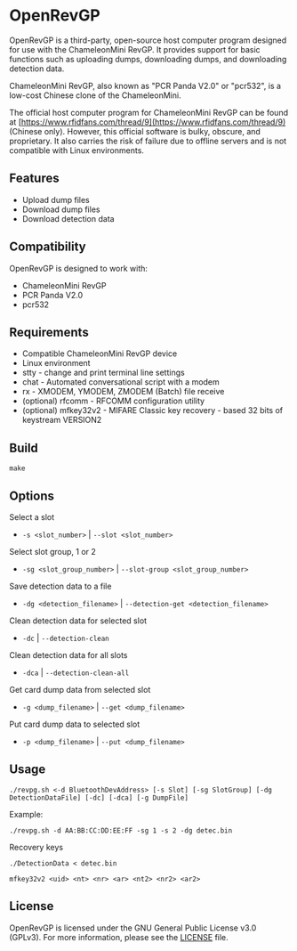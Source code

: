# OpenRevGP

OpenRevGP is a third-party, open-source host computer program designed for use with the ChameleonMini RevGP. It provides support for basic functions such as uploading dumps, downloading dumps, and downloading detection data.

ChameleonMini RevGP, also known as "PCR Panda V2.0" or "pcr532", is a low-cost Chinese clone of the ChameleonMini.

The official host computer program for ChameleonMini RevGP can be found at [https://www.rfidfans.com/thread/9](https://www.rfidfans.com/thread/9) (Chinese only). However, this official software is bulky, obscure, and proprietary. It also carries the risk of failure due to offline servers and is not compatible with Linux environments.

## Features

- Upload dump files
- Download dump files
- Download detection data

## Compatibility

OpenRevGP is designed to work with:

- ChameleonMini RevGP
- PCR Panda V2.0
- pcr532

## Requirements

- Compatible ChameleonMini RevGP device
- Linux environment
- stty - change and print terminal line settings
- chat - Automated conversational script with a modem
- rx - XMODEM, YMODEM, ZMODEM (Batch) file receive
- (optional) rfcomm - RFCOMM configuration utility
- (optional) mfkey32v2 - MIFARE Classic key recovery - based 32 bits of keystream  VERSION2

## Build

`make`

## Options

Select a slot

- `-s <slot_number>` | `--slot <slot_number>`

Select slot group, 1 or 2

- `-sg <slot_group_number>` | `--slot-group <slot_group_number>`

Save detection data to a file

- `-dg <detection_filename>` | `--detection-get <detection_filename>`

Clean detection data for selected slot

- `-dc` | `--detection-clean`

Clean detection data for all slots

- `-dca` | `--detection-clean-all`

Get card dump data from selected slot

- `-g <dump_filename>` | `--get <dump_filename>`

Put card dump data to selected slot

- `-p <dump_filename>` | `--put <dump_filename>`

## Usage

`./revpg.sh <-d BluetoothDevAddress> [-s Slot] [-sg SlotGroup] [-dg DetectionDataFile] [-dc] [-dca] [-g DumpFile]`

Example:

`./revpg.sh -d AA:BB:CC:DD:EE:FF -sg 1 -s 2 -dg detec.bin`

Recovery keys

`./DetectionData < detec.bin`

`mfkey32v2 <uid> <nt> <nr> <ar> <nt2> <nr2> <ar2>`

## License

OpenRevGP is licensed under the GNU General Public License v3.0 (GPLv3). For more information, please see the [LICENSE](LICENSE) file.